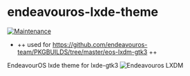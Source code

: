 # endeavouros-lxde-theme

[![Maintenance](https://img.shields.io/maintenance/yes/2023.svg)]()


* ++ used for https://github.com/endeavouros-team/PKGBUILDS/tree/master/eos-lxdm-gtk3 ++

EndeavourOS lxde theme for lxde-gtk3
![Endeavouros LXDM](https://raw.githubusercontent.com/endeavouros-team/endeavouros-lxdm-theme/main/lxdm.png)
